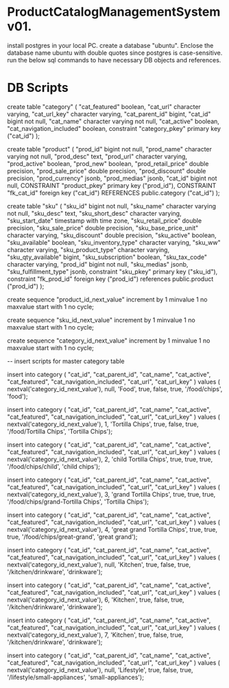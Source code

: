 # ProductCatalogManagementSystem v01.
install postgres in your local PC.
create a database "ubuntu". 
Enclose the database name ubuntu with double quotes since postgres is case-sensitive.  
run the below sql commands to have necessary DB objects and references.
# DB Scripts


create table "category"
(
    "cat_featured" boolean,
    "cat_url" character varying,
    "cat_url_key" character varying,
    "cat_parent_id" bigint,
    "cat_id" bigint not null,
    "cat_name" character varying not null,
    "cat_active" boolean,
    "cat_navigation_included" boolean,
    constraint "category_pkey" primary key ("cat_id")
);

create table "product"
(
    "prod_id" bigint not null,
    "prod_name" character varying not null,
    "prod_desc" text,
    "prod_url" character varying,
    "prod_active" boolean,
    "prod_new" boolean,
    "prod_retail_price" double precision,
    "prod_sale_price" double precision,
    "prod_discount" double precision,
    "prod_currency" jsonb,
    "prod_medias" jsonb,
    "cat_id" bigint not null,
    CONSTRAINT "product_pkey" primary key ("prod_id"),
    CONSTRAINT "fk_cat_id" foreign key ("cat_id")
        REFERENCES public.category ("cat_id") 
);

create table "sku"
(
    "sku_id" bigint not null,
    "sku_name" character varying not null,
    "sku_desc" text,
    "sku_short_desc" character varying,
    "sku_start_date" timestamp with time zone,
    "sku_retail_price" double precision,
    "sku_sale_price" double precision,
    "sku_base_price_unit" character varying,
    "sku_discount" double precision,
    "sku_active" boolean,
    "sku_available" boolean,
    "sku_inventory_type" character varying,
    "sku_ww" character varying,
    "sku_product_type" character varying,
    "sku_qty_available" bigint,
    "sku_subscription" boolean,
    "sku_tax_code" character varying,
    "prod_id" bigint not null,
    "sku_medias" jsonb,
    "sku_fulfillment_type" jsonb,
    constraint "sku_pkey" primary key ("sku_id"),
    constraint "fk_prod_id" foreign key ("prod_id")
        references public.product ("prod_id")
);



create sequence "product_id_next_value"
    increment by 1 
    minvalue 1
    no maxvalue
    start with 1 
    no cycle;

create sequence "sku_id_next_value"
    increment by 1 
    minvalue 1
    no maxvalue
    start with 1 
    no cycle;

create sequence "category_id_next_value"
    increment by 1 
    minvalue 1
    no maxvalue
    start with 1 
    no cycle;

  -- insert scripts for master category table

insert into category ( "cat_id", "cat_parent_id", "cat_name", "cat_active", "cat_featured", "cat_navigation_included", "cat_url", "cat_url_key" ) 
                values ( nextval('category_id_next_value'), null, 'Food', true, false, true, '/food/chips', 'food');
                
insert into category ( "cat_id", "cat_parent_id", "cat_name", "cat_active", "cat_featured", "cat_navigation_included", "cat_url", "cat_url_key" ) 
                values ( nextval('category_id_next_value'), 1, 'Tortilla Chips', true, false, true, '/food/Tortilla Chips', 'Tortilla Chips');
                
insert into category ( "cat_id", "cat_parent_id", "cat_name", "cat_active", "cat_featured", "cat_navigation_included", "cat_url", "cat_url_key" ) 
                values ( nextval('category_id_next_value'), 2, 'child Tortilla Chips', true, true, true, '/food/chips/child', 'child chips');

insert into category ( "cat_id", "cat_parent_id", "cat_name", "cat_active", "cat_featured", "cat_navigation_included", "cat_url", "cat_url_key" ) 
                values ( nextval('category_id_next_value'), 3, 'grand Tortilla Chips', true, true, true, '/food/chips/grand-Tortilla Chips', 'Tortilla Chips');

insert into category ( "cat_id", "cat_parent_id", "cat_name", "cat_active", "cat_featured", "cat_navigation_included", "cat_url", "cat_url_key" ) 
                values ( nextval('category_id_next_value'), 4, 'great grand Tortilla Chips', true, true, true, '/food/chips/great-grand', 'great grand');
                
insert into category ( "cat_id", "cat_parent_id", "cat_name", "cat_active", "cat_featured", "cat_navigation_included", "cat_url", "cat_url_key" ) 
                values ( nextval('category_id_next_value'), null, 'Kitchen', true, false, true, '/kitchen/drinkware', 'drinkware');
                
insert into category ( "cat_id", "cat_parent_id", "cat_name", "cat_active", "cat_featured", "cat_navigation_included", "cat_url", "cat_url_key" ) 
                values ( nextval('category_id_next_value'), 6, 'Kitchen', true, false, true, '/kitchen/drinkware', 'drinkware');

insert into category ( "cat_id", "cat_parent_id", "cat_name", "cat_active", "cat_featured", "cat_navigation_included", "cat_url", "cat_url_key" ) 
                values ( nextval('category_id_next_value'), 7, 'Kitchen', true, false, true, '/kitchen/drinkware', 'drinkware');			
                
                
insert into category ( "cat_id", "cat_parent_id", "cat_name", "cat_active", "cat_featured", "cat_navigation_included", "cat_url", "cat_url_key" ) 
                values ( nextval('category_id_next_value'), null, 'Lifestyle', true, false, true, '/lifestyle/small-appliances', 'small-appliances');

